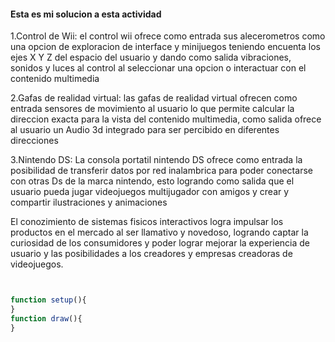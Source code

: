 #### Esta es mi solucion a esta actividad
1.Control de Wii: el control wii ofrece como entrada sus alecerometros como una opcion de exploracion de interface y minijuegos teniendo encuenta los ejes X Y Z del espacio del usuario y dando como salida vibraciones, sonidos y luces al control al seleccionar una opcion o interactuar con el contenido multimedia

2.Gafas de realidad virtual: las gafas de realidad virtual ofrecen como entrada sensores de movimiento al usuario lo que permite calcular la direccion exacta para la vista del contenido multimedia, como salida ofrece al usuario un Audio 3d integrado para ser percibido en diferentes direcciones

3.Nintendo DS: La consola portatil nintendo DS ofrece como entrada la posibilidad de transferir datos por red inalambrica para poder conectarse con otras Ds de la marca nintendo, esto logrando como salida que el usuario pueda jugar videojuegos multijugador con amigos y crear y compartir ilustraciones y animaciones

El conozimiento de sistemas fisicos interactivos logra impulsar los productos en el mercado al ser llamativo y novedoso, logrando captar la curiosidad de los consumidores y poder lograr mejorar la experiencia de usuario y las posibilidades a los creadores y empresas creadoras de videojuegos.


`````javascript


function setup(){
}
function draw(){
}

`````
